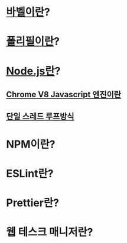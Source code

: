 # [바벨이란](https://velog.io/@kwonh/Babel-%ED%8F%B4%EB%A6%AC%ED%95%84polyfill-babelpreset-env)?

# [폴리필이란](https://velog.io/@hwang-eunji/Babel-5-%ED%8F%B4%EB%A6%AC%ED%95%84-polyfill)?

# [Node.js란](https://perfectacle.github.io/2017/06/18/what-is-node-js/)?
## [Chrome V8 Javascript 엔진이란](https://medium.com/@yeon22/node-js-node-js%EB%9E%80-410ae3749c56)
## [단일 스레드 루프방식](https://junspapa-itdev.tistory.com/3)

# NPM이란?

# ESLint란?

# Prettier란?

# 웹 테스크 매니저란?
